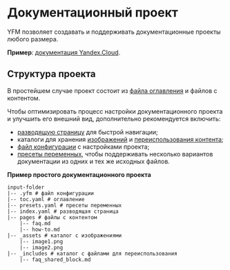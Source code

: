 # Документационный проект

YFM позволяет создавать и поддерживать документационные проекты любого размера.

**Пример**: [документация Yandex.Cloud](https://github.com/yandex-cloud/docs).

## Структура проекта

В простейшем случае проект состоит из [файла оглавления](./toc.md) и файлов с контентом. 

Чтобы оптимизировать процесс настройки документационного проекта и улучшить его внешний вид, дополнительно рекомендуется включить:

* [разводящую страницу](./leading-page.md) для быстрой навигации;
* каталоги для хранения [изображений](../syntax/media.md#images) и [переиспользования контента](../syntax/includes.md);
* [файл конфигурации](../settings.md#config) с настройками проекта;
* [пресеты переменных](./presets.md), чтобы  поддерживать несколько вариантов документации из одних и тех же исходных файлов.


**Пример простого документационного проекта**

```
input-folder
|-- .yfm # файл конфигурации
|-- toc.yaml # оглавление
|-- presets.yaml # пресеты переменных
|-- index.yaml # разводящая страница
|-- pages # файлы с контентом
    |-- faq.md
    |-- how-to.md
|-- _assets # каталог с изображениями
    |-- image1.png
    |-- image2.png
|-- _includes # каталог с файлами для переиспользования
    |-- faq_shared_block.md
```
